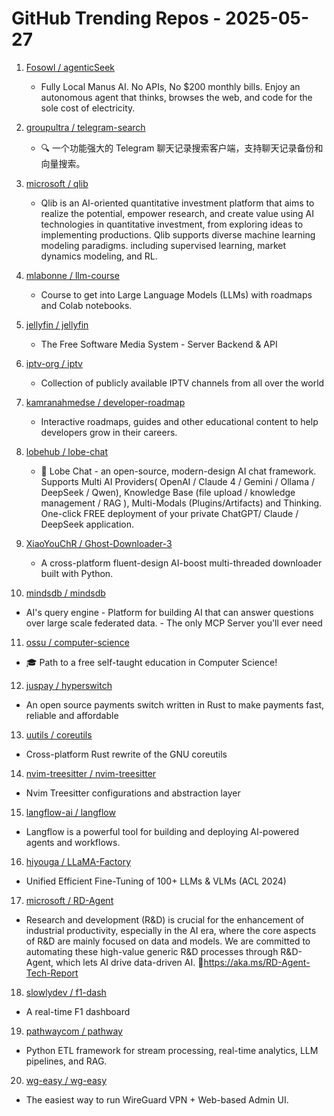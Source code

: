 # GitHub Trending Repos - 2025-05-27

1. [Fosowl /    agenticSeek](https://github.com/Fosowl/agenticSeek)
   - Fully Local Manus AI. No APIs, No $200 monthly bills. Enjoy an autonomous agent that thinks, browses the web, and code for the sole cost of electricity.

2. [groupultra /    telegram-search](https://github.com/groupultra/telegram-search)
   - 🔍 一个功能强大的 Telegram 聊天记录搜索客户端，支持聊天记录备份和向量搜索。

3. [microsoft /    qlib](https://github.com/microsoft/qlib)
   - Qlib is an AI-oriented quantitative investment platform that aims to realize the potential, empower research, and create value using AI technologies in quantitative investment, from exploring ideas to implementing productions. Qlib supports diverse machine learning modeling paradigms. including supervised learning, market dynamics modeling, and RL.

4. [mlabonne /    llm-course](https://github.com/mlabonne/llm-course)
   - Course to get into Large Language Models (LLMs) with roadmaps and Colab notebooks.

5. [jellyfin /    jellyfin](https://github.com/jellyfin/jellyfin)
   - The Free Software Media System - Server Backend & API

6. [iptv-org /    iptv](https://github.com/iptv-org/iptv)
   - Collection of publicly available IPTV channels from all over the world

7. [kamranahmedse /    developer-roadmap](https://github.com/kamranahmedse/developer-roadmap)
   - Interactive roadmaps, guides and other educational content to help developers grow in their careers.

8. [lobehub /    lobe-chat](https://github.com/lobehub/lobe-chat)
   - 🤯 Lobe Chat - an open-source, modern-design AI chat framework. Supports Multi AI Providers( OpenAI / Claude 4 / Gemini / Ollama / DeepSeek / Qwen), Knowledge Base (file upload / knowledge management / RAG ), Multi-Modals (Plugins/Artifacts) and Thinking. One-click FREE deployment of your private ChatGPT/ Claude / DeepSeek application.

9. [XiaoYouChR /    Ghost-Downloader-3](https://github.com/XiaoYouChR/Ghost-Downloader-3)
   - A cross-platform fluent-design AI-boost multi-threaded downloader built with Python.

10. [mindsdb /    mindsdb](https://github.com/mindsdb/mindsdb)
   - AI's query engine - Platform for building AI that can answer questions over large scale federated data. - The only MCP Server you'll ever need

11. [ossu /    computer-science](https://github.com/ossu/computer-science)
   - 🎓 Path to a free self-taught education in Computer Science!

12. [juspay /    hyperswitch](https://github.com/juspay/hyperswitch)
   - An open source payments switch written in Rust to make payments fast, reliable and affordable

13. [uutils /    coreutils](https://github.com/uutils/coreutils)
   - Cross-platform Rust rewrite of the GNU coreutils

14. [nvim-treesitter /    nvim-treesitter](https://github.com/nvim-treesitter/nvim-treesitter)
   - Nvim Treesitter configurations and abstraction layer

15. [langflow-ai /    langflow](https://github.com/langflow-ai/langflow)
   - Langflow is a powerful tool for building and deploying AI-powered agents and workflows.

16. [hiyouga /    LLaMA-Factory](https://github.com/hiyouga/LLaMA-Factory)
   - Unified Efficient Fine-Tuning of 100+ LLMs & VLMs (ACL 2024)

17. [microsoft /    RD-Agent](https://github.com/microsoft/RD-Agent)
   - Research and development (R&D) is crucial for the enhancement of industrial productivity, especially in the AI era, where the core aspects of R&D are mainly focused on data and models. We are committed to automating these high-value generic R&D processes through R&D-Agent, which lets AI drive data-driven AI. 🔗https://aka.ms/RD-Agent-Tech-Report

18. [slowlydev /    f1-dash](https://github.com/slowlydev/f1-dash)
   - A real-time F1 dashboard

19. [pathwaycom /    pathway](https://github.com/pathwaycom/pathway)
   - Python ETL framework for stream processing, real-time analytics, LLM pipelines, and RAG.

20. [wg-easy /    wg-easy](https://github.com/wg-easy/wg-easy)
   - The easiest way to run WireGuard VPN + Web-based Admin UI.

